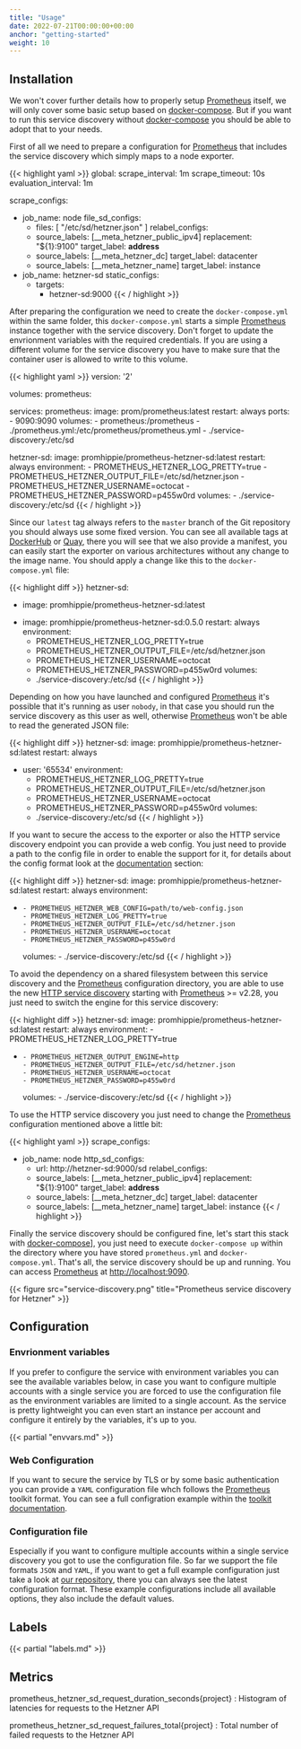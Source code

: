 ```yaml
---
title: "Usage"
date: 2022-07-21T00:00:00+00:00
anchor: "getting-started"
weight: 10
---
```


## Installation

We won't cover further details how to properly setup [Prometheus][prometheus]
itself, we will only cover some basic setup based on [docker-compose][compose].
But if you want to run this service discovery without [docker-compose][compose]
you should be able to adopt that to your needs.

First of all we need to prepare a configuration for [Prometheus][prometheus]
that includes the service discovery which simply maps to a node exporter.

{{< highlight yaml >}}
global:
  scrape_interval: 1m
  scrape_timeout: 10s
  evaluation_interval: 1m

scrape_configs:
- job_name: node
  file_sd_configs:
  - files: [ "/etc/sd/hetzner.json" ]
  relabel_configs:
  - source_labels: [__meta_hetzner_public_ipv4]
    replacement: "${1}:9100"
    target_label: __address__
  - source_labels: [__meta_hetzner_dc]
    target_label: datacenter
  - source_labels: [__meta_hetzner_name]
    target_label: instance
- job_name: hetzner-sd
  static_configs:
  - targets:
    - hetzner-sd:9000
{{< / highlight >}}

After preparing the configuration we need to create the `docker-compose.yml`
within the same folder, this `docker-compose.yml` starts a simple
[Prometheus][prometheus] instance together with the service discovery. Don't
forget to update the envrionment variables with the required credentials. If you
are using a different volume for the service discovery you have to make sure
that the container user is allowed to write to this volume.

{{< highlight yaml >}}
version: '2'

volumes:
  prometheus:

services:
  prometheus:
    image: prom/prometheus:latest
    restart: always
    ports:
      - 9090:9090
    volumes:
      - prometheus:/prometheus
      - ./prometheus.yml:/etc/prometheus/prometheus.yml
      - ./service-discovery:/etc/sd

  hetzner-sd:
    image: promhippie/prometheus-hetzner-sd:latest
    restart: always
    environment:
      - PROMETHEUS_HETZNER_LOG_PRETTY=true
      - PROMETHEUS_HETZNER_OUTPUT_FILE=/etc/sd/hetzner.json
      - PROMETHEUS_HETZNER_USERNAME=octocat
      - PROMETHEUS_HETZNER_PASSWORD=p455w0rd
    volumes:
      - ./service-discovery:/etc/sd
{{< / highlight >}}

Since our `latest` tag always refers to the `master` branch of the Git
repository you should always use some fixed version. You can see all available
tags at [DockerHub][dockerhub] or [Quay][quayio], there you will see that we
also provide a manifest, you can easily start the exporter on various
architectures without any change to the image name. You should apply a change
like this to the `docker-compose.yml` file:

{{< highlight diff >}}
  hetzner-sd:
-   image: promhippie/prometheus-hetzner-sd:latest
+   image: promhippie/prometheus-hetzner-sd:0.5.0
    restart: always
    environment:
      - PROMETHEUS_HETZNER_LOG_PRETTY=true
      - PROMETHEUS_HETZNER_OUTPUT_FILE=/etc/sd/hetzner.json
      - PROMETHEUS_HETZNER_USERNAME=octocat
      - PROMETHEUS_HETZNER_PASSWORD=p455w0rd
    volumes:
      - ./service-discovery:/etc/sd
{{< / highlight >}}

Depending on how you have launched and configured [Prometheus][prometheus] it's
possible that it's running as user `nobody`, in that case you should run the
service discovery as this user as well, otherwise [Prometheus][prometheus] won't
be able to read the generated JSON file:

{{< highlight diff >}}
  hetzner-sd:
    image: promhippie/prometheus-hetzner-sd:latest
    restart: always
+   user: '65534'
    environment:
      - PROMETHEUS_HETZNER_LOG_PRETTY=true
      - PROMETHEUS_HETZNER_OUTPUT_FILE=/etc/sd/hetzner.json
      - PROMETHEUS_HETZNER_USERNAME=octocat
      - PROMETHEUS_HETZNER_PASSWORD=p455w0rd
    volumes:
      - ./service-discovery:/etc/sd
{{< / highlight >}}

If you want to secure the access to the exporter or also the HTTP service
discovery endpoint you can provide a web config. You just need to provide a path
to the config file in order to enable the support for it, for details about the
config format look at the [documentation](#web-configuration) section:

{{< highlight diff >}}
  hetzner-sd:
    image: promhippie/prometheus-hetzner-sd:latest
    restart: always
    environment:
+     - PROMETHEUS_HETZNER_WEB_CONFIG=path/to/web-config.json
      - PROMETHEUS_HETZNER_LOG_PRETTY=true
      - PROMETHEUS_HETZNER_OUTPUT_FILE=/etc/sd/hetzner.json
      - PROMETHEUS_HETZNER_USERNAME=octocat
      - PROMETHEUS_HETZNER_PASSWORD=p455w0rd
    volumes:
      - ./service-discovery:/etc/sd
{{< / highlight >}}

To avoid the dependency on a shared filesystem between this service discovery
and the [Prometheus][prometheus] configuration directory, you are able to use
the new [HTTP service discovery][httpsd] starting with
[Prometheus][prometheus] >= v2.28, you just need to switch the engine for this
service discovery:

{{< highlight diff >}}
  hetzner-sd:
    image: promhippie/prometheus-hetzner-sd:latest
    restart: always
    environment:
      - PROMETHEUS_HETZNER_LOG_PRETTY=true
+     - PROMETHEUS_HETZNER_OUTPUT_ENGINE=http
      - PROMETHEUS_HETZNER_OUTPUT_FILE=/etc/sd/hetzner.json
      - PROMETHEUS_HETZNER_USERNAME=octocat
      - PROMETHEUS_HETZNER_PASSWORD=p455w0rd
    volumes:
      - ./service-discovery:/etc/sd
{{< / highlight >}}

To use the HTTP service discovery you just need to change the
[Prometheus][prometheus] configuration mentioned above a little bit:

{{< highlight yaml >}}
scrape_configs:
- job_name: node
  http_sd_configs:
  - url: http://hetzner-sd:9000/sd
  relabel_configs:
  - source_labels: [__meta_hetzner_public_ipv4]
    replacement: "${1}:9100"
    target_label: __address__
  - source_labels: [__meta_hetzner_dc]
    target_label: datacenter
  - source_labels: [__meta_hetzner_name]
    target_label: instance
{{< / highlight >}}

Finally the service discovery should be configured fine, let's start this stack
with [docker-compose][compose]], you just need to execute `docker-compose up`
within the directory where you have stored `prometheus.yml` and
`docker-compose.yml`. That's all, the service discovery should be up and
running. You can access [Prometheus][prometheus] at
[http://localhost:9090](http://localhost:9090).

{{< figure src="service-discovery.png" title="Prometheus service discovery for Hetzner" >}}

## Configuration

### Envrionment variables

If you prefer to configure the service with environment variables you can see
the available variables below, in case you want to configure multiple accounts
with a single service you are forced to use the configuration file as the
environment variables are limited to a single account. As the service is pretty
lightweight you can even start an instance per account and configure it entirely
by the variables, it's up to you.

{{< partial "envvars.md" >}}

### Web Configuration

If you want to secure the service by TLS or by some basic authentication you can
provide a `YAML` configuration file whch follows the [Prometheus][prometheus]
toolkit format. You can see a full configration example within the
[toolkit documentation][toolkit].

### Configuration file

Especially if you want to configure multiple accounts within a single service
discovery you got to use the configuration file. So far we support the file
formats `JSON` and `YAML`, if you want to get a full example configuration just
take a look at [our repository][configs], there you can always see the latest
configuration format. These example configurations include all available
options, they also include the default values.

## Labels

{{< partial "labels.md" >}}

## Metrics

prometheus_hetzner_sd_request_duration_seconds{project}
: Histogram of latencies for requests to the Hetzner API

prometheus_hetzner_sd_request_failures_total{project}
: Total number of failed requests to the Hetzner API

[prometheus]: https://prometheus.io
[compose]: https://docs.docker.com/compose/
[dockerhub]: https://hub.docker.com/r/promhippie/prometheus-hetzner-sd/tags/
[quayio]: https://quay.io/repository/promhippie/prometheus-hetzner-sd?tab=tags
[httpsd]: https://prometheus.io/docs/prometheus/2.28/configuration/configuration/#http_sd_config
[toolkit]: https://github.com/prometheus/exporter-toolkit/blob/master/docs/web-configuration.md
[configs]: https://github.com/promhippie/prometheus-hetzner-sd/tree/master/config
